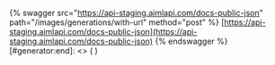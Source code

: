 [#generator:start]: <> ({ "template": "swagger" })
{% swagger src="https://api-staging.aimlapi.com/docs-public-json" path="/images/generations/with-url" method="post" %}
[https://api-staging.aimlapi.com/docs-public-json](https://api-staging.aimlapi.com/docs-public-json)
{% endswagger %}
[#generator:end]: <> ( )